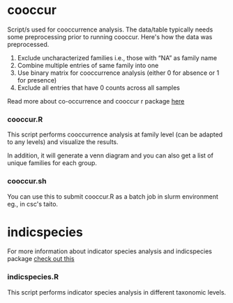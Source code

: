 # cooccur

Script/s used for cooccurrence analysis. The data/table typically needs some preprocessing prior to running cooccur. Here's how the data was preprocessed.

1. Exclude uncharacterized families i.e., those with “NA” as family name 
2. Combine multiple entries of same family into one 
3. Use binary matrix for cooccurrence analysis (either 0 for absence or 1 for presence)
4. Exclude all entries that have 0 counts across all samples
 

Read more about co-occurrence and cooccur r package [here](https://www.jstatsoft.org/article/view/v069c02)

### cooccur.R 
This script performs cooccurrence analysis at family level (can be adapted to any levels) and visualize the results. 


In addition, it will generate a venn diagram and you can also get a list of unique families for each group.

### cooccur.sh
You can use this to submit cooccur.R as a batch job in slurm environment eg., in csc's taito.


# indicspecies
For more information about indicator species analysis and indicspecies package [check out this](https://cran.r-project.org/web/packages/indicspecies/vignettes/IndicatorSpeciesAnalysis.html)

### indicspecies.R
This script performs indicator species analysis in different taxonomic levels.
